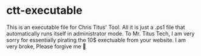 # ctt-executable
This is an executable file for Chris Titus' Tool. All it is just a .ps1 file that automatically runs itself in administrator mode. To Mr. Titus Tech, I am very sorry for essentially pirating the 10$ exectuable from your website. I am very broke, Please forgive me 🙏
